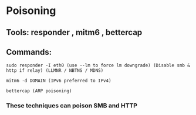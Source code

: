 # Poisoning

## Tools: responder , mitm6 , bettercap

## Commands:

    sudo responder -I eth0 (use --lm to force lm downgrade) (Disable smb & http if relay) (LLMNR / NBTNS / MDNS)

    mitm6 -d DOMAIN (IPv6 preferred to IPv4)

    bettercap (ARP poisoning)

### These techniques can poison SMB and HTTP
